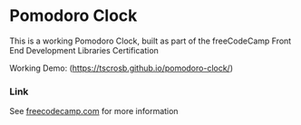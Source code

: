 # Pomodoro Clock

This is a working Pomodoro Clock, built as part of the freeCodeCamp Front End Development Libraries Certification

Working Demo: (https://tscrosb.github.io/pomodoro-clock/)

### Link

See [freecodecamp.com](https://www.freecodecamp.org/learn/front-end-libraries/front-end-libraries-projects/build-a-25--5-clock) for more information
